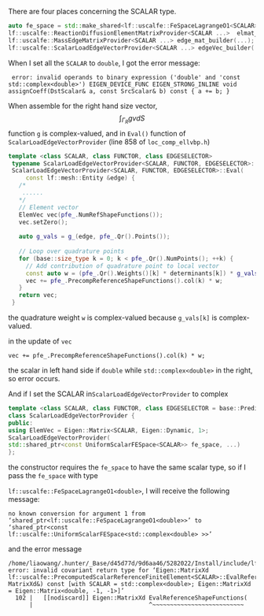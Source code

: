 There are four places concerning the SCALAR type.

```c++
auto fe_space = std::make_shared<lf::uscalfe::FeSpaceLagrangeO1<SCALAR>>(mesh);
lf::uscalfe::ReactionDiffusionElementMatrixProvider<SCALAR ...>  elmat_builder(...);
lf::uscalfe::MassEdgeMatrixProvider<SCALAR ...> edge_mat_builder(...);
lf::uscalfe::ScalarLoadEdgeVectorProvider<SCALAR ...> edgeVec_builder(...);
```

When I set all the `SCALAR` to `double`, I got the error message:

` error: invalid operands to binary expression ('double' and 'const std::complex<double>')
  EIGEN_DEVICE_FUNC EIGEN_STRONG_INLINE void assignCoeff(DstScalar& a, const SrcScalar& b) const { a += b; }`

When assemble for the right hand size vector,
$$
\int_{\Gamma_R}gvdS
$$
 function `g` is complex-valued, and in `Eval()` function of `ScalarLoadEdgeVectorProvider` (line 858 of `loc_comp_ellvbp.h`)

```c++
template <class SCALAR, class FUNCTOR, class EDGESELECTOR>
 typename ScalarLoadEdgeVectorProvider<SCALAR, FUNCTOR, EDGESELECTOR>::ElemVec
 ScalarLoadEdgeVectorProvider<SCALAR, FUNCTOR, EDGESELECTOR>::Eval(
     const lf::mesh::Entity &edge) {
   /*
    ......
   */
   // Element vector
   ElemVec vec(pfe_.NumRefShapeFunctions());
   vec.setZero();
  
   auto g_vals = g_(edge, pfe_.Qr().Points());
  
   // Loop over quadrature points
   for (base::size_type k = 0; k < pfe_.Qr().NumPoints(); ++k) {
     // Add contribution of quadrature point to local vector
     const auto w = (pfe_.Qr().Weights()[k] * determinants[k]) * g_vals[k];
     vec += pfe_.PrecompReferenceShapeFunctions().col(k) * w;
   }
   return vec;
 }
```

the quadrature weight `w` is complex-valued because `g_vals[k]` is complex-valued.

in the update of `vec`

`vec += pfe_.PrecompReferenceShapeFunctions().col(k) * w;`

the scalar in left hand side if `double` while `std::complex<double>` in the right, so error occurs.

And if I set the SCALAR in`ScalarLoadEdgeVectorProvider` to complex

```c++
template <class SCALAR, class FUNCTOR, class EDGESELECTOR = base::PredicateTrue>
class ScalarLoadEdgeVectorProvider {
public:
using ElemVec = Eigen::Matrix<SCALAR, Eigen::Dynamic, 1>;
ScalarLoadEdgeVectorProvider(
std::shared_ptr<const UniformScalarFESpace<SCALAR>> fe_space, ...)
};
```

the constructor requires the `fe_space` to have the same scalar type, so if I pass the `fe_space` with type

`lf::uscalfe::FeSpaceLagrangeO1<double>`, I will receive the following message:

```
no known conversion for argument 1 from ‘shared_ptr<lf::uscalfe::FeSpaceLagrangeO1<double>>’ to ‘shared_ptr<const lf::uscalfe::UniformScalarFESpace<std::complex<double> >>’
```

and the error message

```
/home/liaowang/.hunter/_Base/d45d77d/9d6aa46/5282022/Install/include/lf/uscalfe/precomputed_scalar_reference_finite_element.h:102:33: error: invalid covariant return type for ‘Eigen::MatrixXd lf::uscalfe::PrecomputedScalarReferenceFiniteElement<SCALAR>::EvalReferenceShapeFunctions(const MatrixXd&) const [with SCALAR = std::complex<double>; Eigen::MatrixXd = Eigen::Matrix<double, -1, -1>]’
  102 |   [[nodiscard]] Eigen::MatrixXd EvalReferenceShapeFunctions(
      |                                 ^~~~~~~~~~~~~~~~~~~~~~~~~~~
```